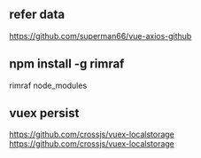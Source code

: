 ## refer data
https://github.com/superman66/vue-axios-github

## npm install -g rimraf
rimraf node_modules

## vuex persist
https://github.com/crossjs/vuex-localstorage
https://github.com/crossjs/vuex-localstorage

